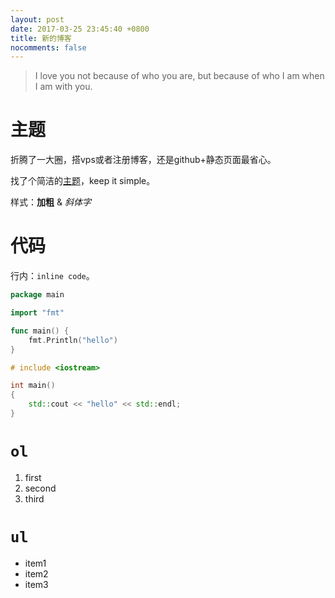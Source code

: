 ```yaml
---
layout: post
date: 2017-03-25 23:45:40 +0800
title: 新的博客
nocomments: false
---
```


> I love you not because of who you are, but because of who I am when I am with you.


# 主题

折腾了一大圈，搭vps或者注册博客，还是github+静态页面最省心。

找了个简洁的[主题](http://blog.micahcowell.com)，keep it simple。

样式：**加粗** & *斜体字*

# 代码

行内：`inline code`。

```go
package main

import "fmt"

func main() {
	fmt.Println("hello")
}
```


```c++
# include <iostream>

int main()
{
	std::cout << "hello" << std::endl;
}
```

# `ol`

1. first
2. second
3. third

# `ul`

- item1
- item2 
- item3
